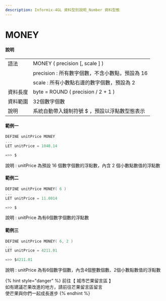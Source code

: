 ```yaml
---
description: Informix-4GL 資料型別說明_Number 資料型態
---
```


# MONEY

#### 說明

|  |  |
| :--- | :--- |
| 語法 | MONEY \( precision \[, scale \] \) |
|  | precision : 所有數字個數，不含小數點，預設為 16 |
|  | scale : 所有小數點右邊的數字個數，預設為 2 |
| 資料長度 | byte = ROUND \( precision / 2 + 1 \) |
| 資料範圍 | 32個數字個數 |
| 說明 | 系統自動帶入錢制符號 $ ，預設以浮點數型態表示 |

#### 範例一

```objectivec
DEFINE unitPrice MONEY
...
LET unitPrice = 1048.14

=>> $
```

說明 : unitPrice 為預設 16 個數字個數的浮點數，內含 2 個小數點數值的浮點數

#### 範例二

```objectivec
DEFINE unitPrice MONEY( 6 )
...
LET unitPrice = 11.0014

=>> $
```

說明 : unitPrice 為有6個數字個數的浮點數

#### 範例三

```objectivec
DEFINE unitPrice MONEY( 6, 2 )
...
LET unitPrice = 4211.01

=>> $4211.01
```

說明 : unitPrice 為有6個數字個數，內含4個整數個數、2個小數點數值的浮點數

{% hint style="danger" %}
前往【 城市芒果留言區 】  
如有建議芒果改進的地方，請前往芒果留言區留言  
使芒果與你們一起成長進步
{% endhint %}

